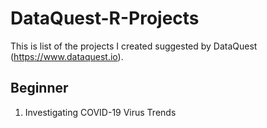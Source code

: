 # DataQuest-R-Projects
This is list of the projects I created suggested by DataQuest (https://www.dataquest.io).

## Beginner
1. Investigating COVID-19 Virus Trends
